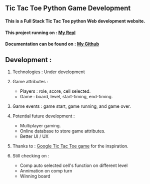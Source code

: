 ## Tic Tac Toe Python Game Development

#### This is a Full Stack Tic Tac Toe python Web development website.

#### This project running on : [My Repl](https://replit.com/@ViktoriusSuwand/AppBrewery-python-Day-83-Tic-Tac-Toe)

#### Documentation can be found on : [My Github](https://github.com/viktoriussuwandi/Tic-Tac-Toe-Python-Game-Development)

## Development :
1. Technologies :
   Under development
   
2. Game attributes :
   - Players : role, score, cell selected.
   - Game    : board, level, start-timing, end-timing.

3. Game events : game start, game running, and game over.

4. Potential future development :
   - Multiplayer gaming.
   - Online database to store game attributes.
   - Better UI / UX

5. Thanks to :
   [Google Tic Tac Toe game](https://www.google.com/search?q=google+tic+tac+toe&rlz=1C1CHBD_enID945ID945&oq=google+tic&aqs=chrome.0.69i59j0i131i433i512j69i57j0i512l7.2550j0j9&sourceid=chrome&ie=UTF-8) for the inspiration.

6. Still checking on :
   - Comp auto selected cell's function on different level
   - Annimation on comp turn
   - Winning board